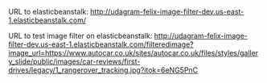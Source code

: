 URL to elasticbeanstalk:
http://udagram-felix-image-filter-dev.us-east-1.elasticbeanstalk.com/

URL to test image filter on elasticbeanstalk:
http://udagram-felix-image-filter-dev.us-east-1.elasticbeanstalk.com/filteredimage?image_url=https://www.autocar.co.uk/sites/autocar.co.uk/files/styles/gallery_slide/public/images/car-reviews/first-drives/legacy/1_rangerover_tracking.jpg?itok=6eNG5PnC
